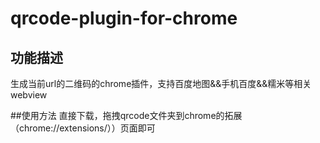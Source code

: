 # qrcode-plugin-for-chrome

## 功能描述
生成当前url的二维码的chrome插件，支持百度地图&&手机百度&&糯米等相关webview

##使用方法
直接下载，拖拽qrcode文件夹到chrome的拓展（chrome://extensions/））页面即可

